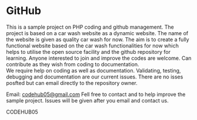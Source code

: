 # GitHub

This is a sample project on PHP coding and github management. 
The project is based on a car wash website as a dynamic website. 
The name of the website is given as quality car wash for now. 
The aim is to create a fully functional website based on the car wash functionalities for now
which helps to utilise the open source facility and the github repository for learning. 
Anyone interested to join and improve the codes are welcome.
Can contribute as they wish from coding to documentation.  
We require help on coding as well as documentation.
Validating, testing, debugging and documentation are our current issues.
There are no isses posfted but can email directly to the repository owner.

Email: codehub05@gmail.com
Fell free to contact and to help improve the sample project. Issues will be given after you email and contact us.

CODEHUB05
